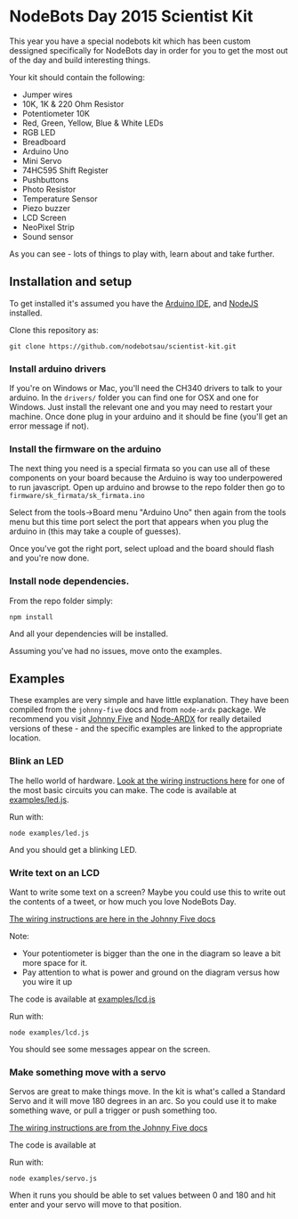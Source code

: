 # NodeBots Day 2015 Scientist Kit

This year you have a special nodebots kit which has been custom dessigned specifically
for NodeBots day in order for you to get the most out of the day and build
interesting things.

Your kit should contain the following:

* Jumper wires
* 10K, 1K & 220 Ohm Resistor
* Potentiometer 10K
* Red, Green, Yellow, Blue & White LEDs
* RGB LED
* Breadboard
* Arduino Uno
* Mini Servo
* 74HC595 Shift Register
* Pushbuttons
* Photo Resistor
* Temperature Sensor
* Piezo buzzer
* LCD Screen
* NeoPixel Strip
* Sound sensor

As you can see - lots of things to play with, learn about and take further.

## Installation and setup

To get installed it's assumed you have the [Arduino IDE](http://arduino.cc), 
and [NodeJS](http://nodejs.org) installed. 

Clone this repository as:

```
git clone https://github.com/nodebotsau/scientist-kit.git
```

### Install arduino drivers

If you're on Windows or Mac, you'll need the CH340 drivers to talk to your
arduino. In the `drivers/` folder you can find one for OSX and one for Windows.
Just install the relevant one and you may need to restart your machine. Once done
plug in your arduino and it should be fine (you'll get an error message if not).

### Install the firmware on the arduino

The next thing you need is a special firmata so you can use all of these
components on your board because the Arduino is way too underpowered to run
javascript. Open up arduino and browse to the repo folder then
go to `firmware/sk_firmata/sk_firmata.ino`

Select from the tools->Board menu "Arduino Uno" then again from the tools menu
but this time port select the port that appears when you plug the arduino in (this
may take a couple of guesses).

Once you've got the right port, select upload and the board should flash and you're
now done.

### Install node dependencies.

From the repo folder simply:

```
npm install
```

And all your dependencies will be installed.

Assuming you've had no issues, move onto the examples.

## Examples

These examples are very simple and have little explanation. They have been
compiled from the `johnny-five` docs and from `node-ardx` package. We recommend
you visit [Johnny Five](http://johnny-five.org) and [Node-ARDX](http://node-ardx.org)
for really detailed versions of these - and the specific examples are linked 
to the appropriate location.

### Blink an LED

The hello world of hardware. [Look at the wiring instructions here](http://johnny-five.io/examples/)
for one of the most basic circuits you can make. The code is available at
[examples/led.js](examples/led.js). 

Run with:

```
node examples/led.js
```

And you should get a blinking LED.

### Write text on an LCD

Want to write some text on a screen? Maybe you could use this to write out the
contents of a tweet, or how much you love NodeBots Day.

[The wiring instructions are here in the Johnny Five docs](http://johnny-five.io/examples/lcd/)

Note:

* Your potentiometer is bigger than the one in the diagram so leave a bit more
space for it.
* Pay attention to what is power and ground on the diagram versus how you wire it up

The code is available at [examples/lcd.js](examples/lcd.js)

Run with:

```
node examples/lcd.js
```

You should see some messages appear on the screen.

### Make something move with a servo

Servos are great to make things move. In the kit is what's called a Standard Servo
and it will move 180 degrees in an arc. So you could use it to make something
wave, or pull a trigger or push something too.

[The wiring instructions are from the Johnny Five docs](http://johnny-five.io/examples/servo-prompt/)

The code is available at [](examples/servo.js)

Run with:

```
node examples/servo.js
```

When it runs you should be able to set values between 0 and 180 and hit enter
and your servo will move to that position.



